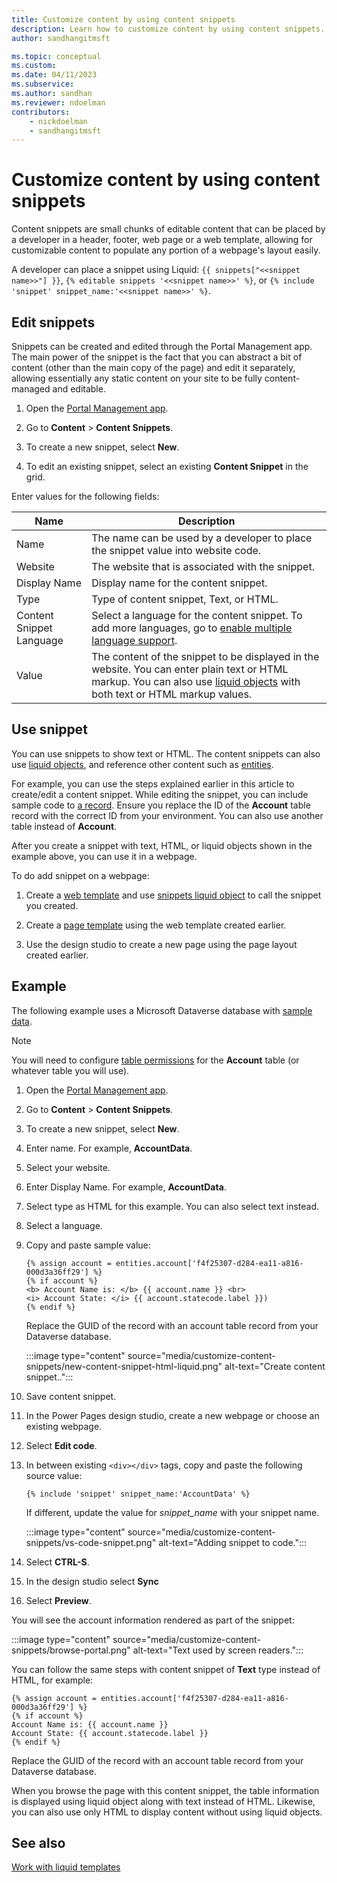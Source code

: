 ```yaml
---
title: Customize content by using content snippets
description: Learn how to customize content by using content snippets.
author: sandhangitmsft

ms.topic: conceptual
ms.custom: 
ms.date: 04/11/2023
ms.subservice: 
ms.author: sandhan
ms.reviewer: ndoelman
contributors:
    - nickdoelman
    - sandhangitmsft
---
```


# Customize content by using content snippets

Content snippets are small chunks of editable content that can be placed by a developer in a header, footer, web page or a web template, allowing for customizable content to populate any portion of a webpage's layout easily. 

A developer can place a snippet using Liquid: `{{ snippets["<<snippet name>>"] }}`, `{% editable snippets '<<snippet name>>' %}`, or `{% include 'snippet' snippet_name:'<<snippet name>>' %}`.

## Edit snippets

Snippets can be created and edited through the Portal Management app. The main power of the snippet is the fact that you can abstract a bit of content (other than the main copy of the page) and edit it separately, allowing essentially any static content on your site to be fully content-managed and editable.

1. Open the [Portal Management app](portal-management-app.md).

1. Go to **Content** > **Content Snippets**.

1. To create a new snippet, select **New**.

1. To edit an existing snippet, select an existing **Content Snippet** in the grid.

Enter values for the following fields:

| Name    | Description                                                                                                   |
|---------|---------------------------------------------------------------------------------------------------------------|
| Name    | The name can be used by a developer to place the snippet value into website code. |
| Website | The website that is associated with the snippet.                                                              |
| Display Name | Display name for the content snippet. |
| Type | Type of content snippet, Text, or HTML.
| Content Snippet Language | Select a language for the content snippet. To add more languages, go to [enable multiple language support](enable-multiple-language-support.md).
| Value   | The content of the snippet to be displayed in the website. You can enter plain text or HTML markup. You can also use [liquid objects](liquid/liquid-objects.md) with both text or HTML markup values.    |

## Use snippet

You can use snippets to show text or HTML. The content snippets can also use [liquid objects](../liquid/liquid-objects.md), and reference other content such as [entities](liquid/liquid-objects.md#entities).

For example, you can use the steps explained earlier in this article to create/edit a content snippet. While editing the snippet, you can include sample code to [a record](liquid/liquid-objects.md#entities). Ensure you replace the ID of the **Account** table record with the correct ID from your environment. You can also use another table instead of **Account**.

After you create a snippet with text, HTML, or liquid objects shown in the example above, you can use it in a webpage.

To do add snippet on a webpage:

1. Create a [web template](web-templates.md) and use [snippets liquid object](liquid/liquid-objects.md#snippets) to call the snippet you created.

2. Create a [page template](page-templates.md) using the web template created earlier.

3. Use the design studio to create a new page using the page layout created earlier.

## Example

The following example uses a Microsoft Dataverse database with [sample data](/power-platform/admin/add-remove-sample-data).

> [!NOTE]
> You will need to configure [table permissions](../security/table-permissions.md) for the **Account** table (or whatever table you will use).

1. Open the [Portal Management app](./portal-management-app.md).

1. Go to **Content** > **Content Snippets**.

1. To create a new snippet, select **New**.

1. Enter name. For example, **AccountData**.

1. Select your website.

1. Enter Display Name. For example, **AccountData**.

1. Select type as HTML for this example. You can also select text instead.

1. Select a language.

1. Copy and paste sample value:

    ```
    {% assign account = entities.account['f4f25307-d284-ea11-a816-000d3a36ff29'] %}
    {% if account %}
    <b> Account Name is: </b> {{ account.name }} <br>
    <i> Account State: </i> {{ account.statecode.label }})
    {% endif %}
    ```

    Replace the GUID of the record with an account table record from your Dataverse database.

    :::image type="content" source="media/customize-content-snippets/new-content-snippet-html-liquid.png" alt-text="Create content snippet..":::

1. Save content snippet.

1. In the Power Pages design studio, create a new webpage or choose an existing webpage.

1. Select **Edit code**.

1. In between existing `<div></div>` tags, copy and paste the following source value:

    ```{% include 'snippet' snippet_name:'AccountData' %}```

    If different, update the value for *snippet_name* with your snippet name.

    :::image type="content" source="media/customize-content-snippets/vs-code-snippet.png" alt-text="Adding snippet to code.":::

1. Select **CTRL-S**.

1. In the design studio select **Sync**

1. Select **Preview**.

You will see the account information rendered as part of the snippet:

:::image type="content" source="media/customize-content-snippets/browse-portal.png" alt-text="Text used by screen readers.":::

You can follow the same steps with content snippet of **Text** type instead of HTML, for example:

```
{% assign account = entities.account['f4f25307-d284-ea11-a816-000d3a36ff29'] %}
{% if account %}
Account Name is: {{ account.name }} 
Account State: {{ account.statecode.label }}
{% endif %}
```
Replace the GUID of the record with an account table record from your Dataverse database.

When you browse the page with this content snippet, the table information is displayed using liquid object along with text instead of HTML. Likewise, you can also use only HTML to display content without using liquid objects.

## See also

[Work with liquid templates](liquid/liquid-overview.md)

